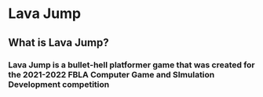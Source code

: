# Lava Jump
## What is Lava Jump?
### Lava Jump is a bullet-hell platformer game that was created for the 2021-2022 FBLA Computer Game and SImulation Development competition
##
